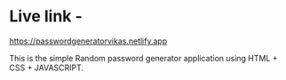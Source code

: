 # Live link -

https://passwordgeneratorvikas.netlify.app

This is the simple Random password generator application using HTML + CSS + JAVASCRIPT.

